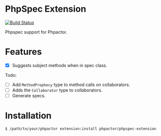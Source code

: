 PhpSpec Extension
=================

[![Build Status](https://travis-ci.org/phpactor/phpspec-extension.svg?branch=master)](https://travis-ci.org/phpactor/phpspec-extension)

Phpspec support for Phpactor.

Features
========

- [x] Suggests subject methods when in spec class.

Todo:

- [ ] Add `MethodProphecy` type to method calls on collaborators.
- [ ] Adds the `Collaborator` type to collaborators.
- [ ] Generate specs.

Installation
============

```
$ /path/to/your/phpactor extension:install phpactor/phpspec-extension
```
